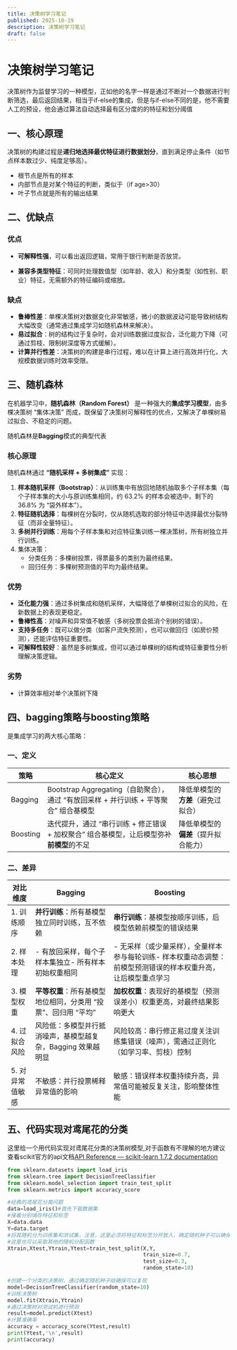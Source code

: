 ```yaml
---
title: 决策树学习笔记
published: 2025-10-19
description: 决策树学习笔记
draft: false
---
```


# 决策树学习笔记

决策树作为监督学习的一种模型，正如他的名字一样是通过不断对一个数据进行判断筛选，最后返回结果，相当于if-else的集成，但是与if-else不同的是，他不需要人工的预设，他会通过算法自动选择最有区分度的的特征和划分阈值

## 一、核心原理

决策树的构建过程是**递归地选择最优特征进行数据划分**，直到满足停止条件（如节点样本数过少、纯度足够高）。

- 根节点是所有的样本
- 内部节点是对某个特征的判断，类似于（if age>30）
- 叶子节点就是所有的输出结果

## 二、优缺点

### 优点

- **可解释性强**，可以看出返回逻辑，常用于银行判断是否放贷。

- **兼容多类型特征**：可同时处理数值型（如年龄、收入）和分类型（如性别、职业）特征，无需额外的特征编码或缩放。

### 缺点

- **鲁棒性差**：单棵决策树对数据变化非常敏感，微小的数据波动可能导致树结构大幅改变（通常通过集成学习如随机森林来解决）。
- **易过拟合**：树的结构过于复杂时，会对训练数据过度拟合，泛化能力下降（可通过剪枝、限制树深度等方式缓解）。
- **计算并行性差**：决策树的构建是串行过程，难以在计算上进行高效并行化，大规模数据训练时效率受限。



## 三、随机森林

在机器学习中，**随机森林（Random Forest）** 是一种强大的**集成学习模型**，由多棵决策树 “集体决策” 而成，既保留了决策树可解释性的优点，又解决了单棵树易过拟合、不稳定的问题。

随机森林是**Bagging**模式的典型代表

### 核心原理

随机森林通过 **“随机采样 + 多树集成”** 实现：

1. **样本随机采样（Bootstrap）**：从训练集中有放回地随机抽取多个子样本集（每个子样本集的大小与原训练集相同，约 63.2% 的样本会被选中，剩下的 36.8% 为 “袋外样本”）。
2. **特征随机选择**：每棵树在分裂时，仅从随机选取的部分特征中选择最优分裂特征（而非全量特征）。
3. **多树并行训练**：用每个子样本集和对应特征集训练一棵决策树，所有树独立并行训练。
4. 集体决策：
	- 分类任务：多棵树投票，得票最多的类别为最终结果。
	- 回归任务：多棵树预测值的平均为最终结果。

### 优势

- **泛化能力强**：通过多树集成和随机采样，大幅降低了单棵树过拟合的风险，在新数据上的表现更稳定。
- **鲁棒性高**：对噪声和异常值不敏感（多树投票会抵消个别树的错误）。
- **支持多任务**：既可以做分类（如客户流失预测），也可以做回归（如房价预测），还能评估特征重要性。
- **可解释性较好**：虽然是多树集成，但可以通过单棵树的结构或特征重要性分析理解决策逻辑。

### 劣势

- 计算效率相对单个决策树下降

## 四、bagging策略与boosting策略

 是集成学习的两大核心策略：

### 一、定义

| 策略     | 核心定义                                                     | 核心思想                             |
| -------- | ------------------------------------------------------------ | ------------------------------------ |
| Bagging  | Bootstrap Aggregating（自助聚合），通过 “有放回采样 + 并行训练 + 平等聚合” 组合基模型 | 降低单模型的**方差**（避免过拟合）   |
| Boosting | 迭代提升，通过 “串行训练 + 修正错误 + 加权聚合” 组合基模型，让后模型弥补**前模型**的不足 | 降低单模型的**偏差**（提升拟合能力） |

### 二、差异

| 对比维度        | Bagging                                                      | Boosting                                                     |
| --------------- | ------------------------------------------------------------ | ------------------------------------------------------------ |
| 1. 训练顺序     | **并行训练**：所有基模型独立同时训练，互不依赖               | **串行训练**：基模型按顺序训练，后模型依赖前模型的错误结果   |
| 2. 样本处理     | - 有放回采样，每个子样本集独立- 所有样本初始权重相同         | - 无采样（或少量采样），全量样本参与每轮训练- 样本权重动态调整：前模型预测错误的样本权重升高，让后模型重点学习 |
| 3. 模型权重     | **平等权重**：所有基模型地位相同，分类用 “投票”、回归用 “平均” | **加权权重**：表现好的基模型（预测误差小）权重更高，对最终结果影响更大 |
| 4. 过拟合风险   | 风险低：多模型并行抵消噪声，基模型越复杂，Bagging 效果越明显 | 风险较高：串行修正易过度关注训练集错误（噪声），需通过正则化（如学习率、剪枝）控制 |
| 5. 对异常值敏感 | 不敏感：并行投票稀释异常值的影响                             | 敏感：错误样本权重持续升高，异常值可能被反复关注，影响整体性能 |



## 五、代码实现对鸢尾花的分类

这里给一个用代码实现对鸢尾花分类的决策树模型,对于函数有不理解的地方建议查看scikit官方的api文档[API Reference — scikit-learn 1.7.2 documentation](https://scikit-learn.org/stable/api/index.html)

```python
from sklearn.datasets import load_iris
from sklearn.tree import DecisionTreeClassifier
from sklearn.model_selection import train_test_split
from sklearn.metrics import accuracy_score

#经典的鸢尾花分类问题
data=load_iris()#首先下载数据集
#接着分别储存特征和标签
X=data.data
Y=data.target
#将其随机分为训练集和测试集，注意，这里必须将特征和标签分开放入，确定随机种子可以确保分的结果一致
#这里也可以采取其他的随机分配函数
Xtrain,Xtest,Ytrain,Ytest=train_test_split(X,Y,
                                           train_size=0.7,
                                           test_size=0.3,
                                           random_state=10)

#创建一个分类的决策树，通过确定随机种子给确保可以复现
model=DecisionTreeClassifier(random_state=10)
#训练决策树
model.fit(Xtrain,Ytrain)
#通过决策树对测试机进行预测
result=model.predict(Xtest)
#计算准确率
accuracy = accuracy_score(Ytest,result) 
print(Ytest,'\n',result)
print(accuracy)
```

